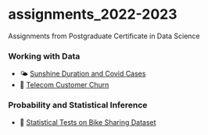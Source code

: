 # assignments_2022-2023
Assignments from Postgraduate Certificate in Data Science 

### Working with Data
* :sun_behind_small_cloud: [Sunshine Duration and Covid Cases](https://github.com/ayanoyamamoto0/assignments_2022-2023/tree/main/working_with_data_1)
* :iphone: [Telecom Customer Churn](https://github.com/ayanoyamamoto0/assignments_2022-2023/tree/main/working_with_data_2)

### Probability and Statistical Inference
* :bicyclist: [Statistical Tests on Bike Sharing Dataset](https://github.com/ayanoyamamoto0/assignments_2022-2023/tree/main/probability_and_statistical_inference_1)
